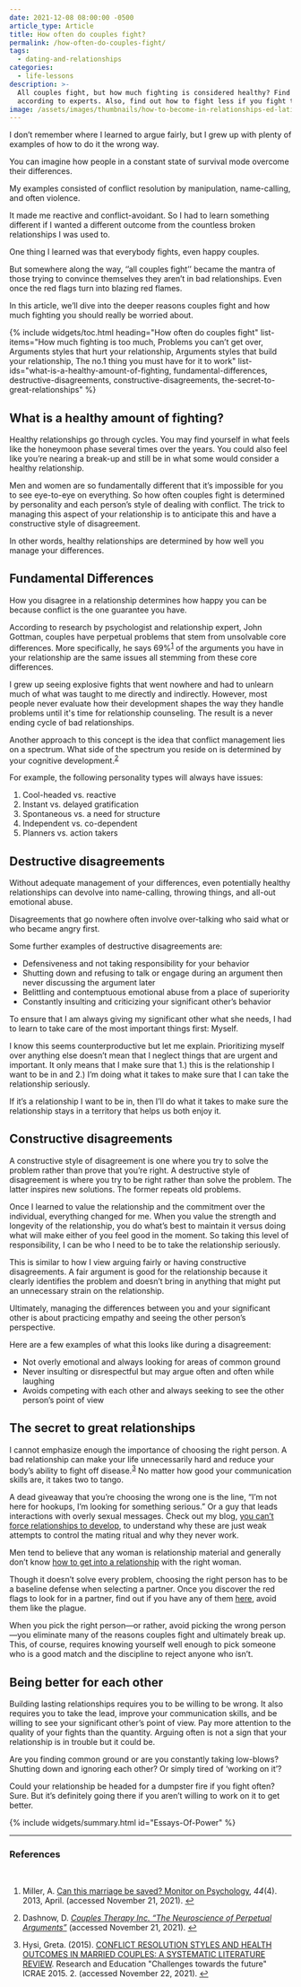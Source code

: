 ```yaml
---
date: 2021-12-08 08:00:00 -0500
article_type: Article
title: How often do couples fight?
permalink: /how-often-do-couples-fight/
tags:
  - dating-and-relationships
categories:
  - life-lessons
description: >-
  All couples fight, but how much fighting is considered healthy? Find out here
  according to experts. Also, find out how to fight less if you fight too much.
image: /assets/images/thumbnails/how-to-become-in-relationships-ed-latimore.jpg
---
```

I don’t remember where I learned to argue fairly, but I grew up with plenty of examples of how to do it the wrong way.

You can imagine how people in a constant state of survival mode overcome their differences.

My examples consisted of conflict resolution by manipulation, name-calling, and often violence.

It made me reactive and conflict-avoidant. So I had to learn something different if I wanted a different outcome from the countless broken relationships I was used to.

One thing I learned was that everybody fights, even happy couples.

But somewhere along the way, ‘’all couples fight’’ became the mantra of those trying to convince themselves they aren’t in bad relationships. Even once the red flags turn into blazing red flames.

In this article, we’ll dive into the deeper reasons couples fight and how much fighting you should really be worried about.

{% include widgets/toc.html heading="How often do couples fight" list-items="How much fighting is too much, Problems you can&rsquo;t get over, Arguments styles that hurt your relationship, Arguments styles that build your relationship, The no.1 thing you must have for it to work" list-ids="what-is-a-healthy-amount-of-fighting, fundamental-differences, destructive-disagreements, constructive-disagreements, the-secret-to-great-relationships" %}

## What is a healthy amount of fighting?

Healthy relationships go through cycles. You may find yourself in what feels like the honeymoon phase several times over the years. You could also feel like you’re nearing a break-up and still be in what some would consider a healthy relationship.

Men and women are so fundamentally different that it’s impossible for you to see eye-to-eye on everything. So how often couples fight is determined by personality and each person’s style of dealing with conflict. The trick to managing this aspect of your relationship is to anticipate this and have a constructive style of disagreement.

In other words, healthy relationships are determined by how well you manage your differences.

## Fundamental Differences

How you disagree in a relationship determines how happy you can be because conflict is the one guarantee you have.

According to research by psychologist and relationship expert, John Gottman, couples have perpetual problems that stem from unsolvable core differences. More specifically, he says 69%<sup id="fnref:1" role="doc-noteref"><a class="footnote" rel="footnote" href="#fn:1">1</a></sup> of the arguments you have in your relationship are the same issues all stemming from these core differences.

I grew up seeing explosive fights that went nowhere and had to unlearn much of what was taught to me directly and indirectly. However, most people never evaluate how their development shapes the way they handle problems until it's time for relationship counseling. The result is a never ending cycle of bad relationships.

Another approach to this concept is the idea that conflict management lies on a spectrum. What side of the spectrum you reside on is determined by your cognitive development.<sup id="fnref:2" role="doc-noteref"><a class="footnote" rel="footnote" href="#fn:2">2</a></sup>

For example, the following personality types will always have issues:

1. Cool-headed vs. reactive
2. Instant vs. delayed gratification
3. Spontaneous vs. a need for structure
4. Independent vs. co-dependent
5. Planners vs. action takers

## Destructive disagreements

Without adequate management of your differences, even potentially healthy relationships can devolve into name-calling, throwing things, and all-out emotional abuse.

Disagreements that go nowhere often involve over-talking who said what or who became angry first.

Some further examples of destructive disagreements are:

* Defensiveness and not taking responsibility for your behavior
* Shutting down and refusing to talk or engage during an argument then never discussing the argument later
* Belittling and contemptuous emotional abuse from a place of superiority
* Constantly insulting and criticizing your significant other’s behavior

To ensure that I am always giving my significant other what she needs, I had to learn to take care of the most important things first: Myself.

I know this seems counterproductive but let me explain. Prioritizing myself over anything else doesn’t mean that I neglect things that are urgent and important. It only means that I make sure that 1.) this is the relationship I want to be in and 2.) I’m doing what it takes to make sure that I can take the relationship seriously.

If it’s a relationship I want to be in, then I’ll do what it takes to make sure the relationship stays in a territory that helps us both enjoy it.

## Constructive disagreements

A constructive style of disagreement is one where you try to solve the problem rather than prove that you’re right. A destructive style of disagreement is where you try to be right rather than solve the problem. The latter inspires new solutions. The former repeats old problems.

Once I learned to value the relationship and the commitment over the individual, everything changed for me. When you value the strength and longevity of the relationship, you do what’s best to maintain it versus doing what will make either of you feel good in the moment. So taking this level of responsibility, I can be who I need to be to take the relationship seriously.

This is similar to how I view arguing fairly or having constructive disagreements. A fair argument is good for the relationship because it clearly identifies the problem and doesn’t bring in anything that might put an unnecessary strain on the relationship.

Ultimately, managing the differences between you and your significant other is about practicing empathy and seeing the other person’s perspective.

Here are a few examples of what this looks like during a disagreement:

* Not overly emotional and always looking for areas of common ground
* Never insulting or disrespectful but may argue often and often while laughing
* Avoids competing with each other and always seeking to see the other person’s point of view

## The secret to great relationships

I cannot emphasize enough the importance of choosing the right person. A bad relationship can make your life unnecessarily hard and reduce your body’s ability to fight off disease.<sup id="fnref:3" role="doc-noteref"><a class="footnote" rel="footnote" href="#fn:3">3</a></sup> No matter how good your communication skills are, it takes two to tango.

A dead giveaway that you’re choosing the wrong one is the line, “I’m not here for hookups, I’m looking for something serious.” Or a guy that leads interactions with overly sexual messages. Check out my blog, [you can’t force relationships to develop](https://edlatimore.com/you-cant-force-relationships-to-develop/), to understand why these are just weak attempts to control the mating ritual and why they never work.

Men tend to believe that any woman is relationship material and generally don’t know [how to get into a relationship](https://edlatimore.com/how-to-get-into-a-relationship/) with the right woman.

Though it doesn’t solve every problem, choosing the right person has to be a baseline defense when selecting a partner. Once you discover the red flags to look for in a partner, find out if you have any of them [here](https://edlatimore.com/red-flags-in-men/), avoid them like the plague.

When you pick the right person—or rather, avoid picking the wrong person—you eliminate many of the reasons couples fight and ultimately break up. This, of course, requires knowing yourself well enough to pick someone who is a good match and the discipline to reject anyone who isn’t.

## Being better for each other

Building lasting relationships requires you to be willing to be wrong. It also requires you to take the lead, improve your communication skills, and be willing to see your significant other’s point of view. Pay more attention to the quality of your fights than the quantity. Arguing often is not a sign that your relationship is in trouble but it could be.

Are you finding common ground or are you constantly taking low-blows? Shutting down and ignoring each other? Or simply tired of ‘working on it’?

Could your relationship be headed for a dumpster fire if you fight often? Sure. But it’s definitely going there if you aren’t willing to work on it to get better.

{% include widgets/summary.html id="Essays-Of-Power" %}

---

### References

​

<div class="footnotes" role="doc-endnotes"><ol><li id="fn:1" role="doc-endnote"><p>Miller, A. <a href="http://www.apa.org/monitor/2013/04/marriage">Can this marriage be saved? Monitor on Psychology</a>, <em>44</em>(4). 2013, April. (accessed November 21, 2021).&nbsp;<a class="reversefootnote" role="doc-backlink" href="#fnref:1">↩</a></p></li><li id="fn:2" role="doc-endnote"><p>Dashnow, D. <em><a href="https://www.couplestherapyinc.com/the-neuroscience-of-perpetual-marital-problems/">Couples Therapy Inc. &ldquo;The Neuroscience of Perpetual Arguments&rdquo;</a></em> (accessed November 21, 2021).&nbsp;<a class="reversefootnote" role="doc-backlink" href="#fnref:2">↩</a></p></li><li id="fn:3" role="doc-endnote"><p>Hysi, Greta. (2015). <a href="https://www.researchgate.net/publication/304246577_CONFLICT_RESOLUTION_STYLES_AND_HEALTH_OUTCOMES_IN_MARRIED_COUPLES_A_SYSTEMATIC_LITERATURE_REVIEW">CONFLICT RESOLUTION STYLES AND HEALTH OUTCOMES IN MARRIED COUPLES: A SYSTEMATIC LITERATURE REVIEW</a>. Research and Education "Challenges towards the future" ICRAE 2015. 2. (accessed November 22, 2021).&nbsp;<a class="reversefootnote" role="doc-backlink" href="#fnref:3">↩</a></p></li></ol></div>